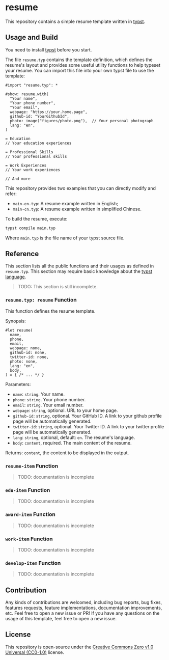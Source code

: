 # resume

This repository contains a simple resume template written in [typst].

## Usage and Build

You need to install [typst] before you start.

The file `resume.typ` contains the template definition, which defines the resume's layout and provides some useful utility functions to help typeset your resume.
You can import this file into your own typst file to use the template:

```typst
#import "resume.typ": *

#show: resume.with(
  "Your name",
  "Your phone number",
  "Your email",
  webpage: "https://your.home.page",
  github-id: "YourGithubId",
  photo: image("figures/photo.png"),  // Your personal photograph
  lang: "en",
)

= Education
// Your education experiences

= Professional Skills
// Your professional skills

= Work Experiences
// Your work experiences

// And more
```

This repository provides two examples that you can directly modify and refer:

- `main-en.typ`: A resume example written in English;
- `main-cn.typ`: A resume example written in simplified Chinese.

To build the resume, execute:

```bash
typst compile main.typ
```

Where `main.typ` is the file name of your typst source file.

## Reference

This section lists all the public functions and their usages as defined in `resume.typ`.
This section may require basic knowledge about the [typst language](https://typst.app/docs/reference/).

> TODO: This section is still incomplete.

### `resume.typ: resume` Function

This function defines the resume template.

Synopsis:

```typst
#let resume(
  name,
  phone,
  email,
  webpage: none,
  github-id: none,
  twitter-id: none,
  photo: none,
  lang: "en",
  body,
) = { /* ... */ }
```

Parameters:

- `name`: `string`. Your name.
- `phone`: `string`. Your phone number.
- `email`: `string`. Your email number.
- `webpage`: `string`, optional. URL to your home page.
- `github-id`: `string`, optional. Your GitHub ID. A link to your github profile page will be automatically generated.
- `twitter-id`: `string`, optional. Your Twitter ID. A link to your twitter profile page will be automatically generated.
- `lang`: `string`, optional, default: `en`. The resume's language.
- `body`: `content`, required. The main content of the resume.

Returns: `content`, the content to be displayed in the output.

### `resume-item` Function

> TODO: documentation is incomplete

### `edu-item` Function

> TODO: documentation is incomplete

### `award-item` Function

> TODO: documentation is incomplete

### `work-item` Function

> TODO: documentation is incomplete

### `develop-item` Function

> TODO: documentation is incomplete

## Contribution

Any kinds of contributions are welcomed, including bug reports, bug fixes, features requests, feature implementations, documentation improvements, etc.
Feel free to open a new issue or PR!
If you have any questions on the usage of this template, feel free to open a new issue.

## License

This repository is open-source under the [Creative Commons Zero v1.0 Universal (CC0-1.0)](./LICENSE) license.

[typst]: (https://typst.app/)
